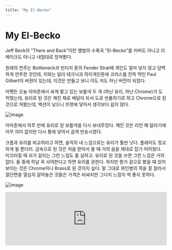 ```yaml
---
title: "My El-Becko"
---
```

# My El-Becko


Jeff Beck의 "There and Back"이란 앨범의 수록곡 "El-Becko"를 커버도 아니고 리메이크도 아니고 내맘대로 망쳐봤다.




원래의 연주는 Bottleneck과 빈티지 톤의 Fender Strat에 게인도 얼마 넣지 않고 담백하게 연주한 것인데, 이와는 달리 테크닉과 하이게인톤에 코러스를 잔뜩 먹인 Paul Gilbert의 버젼이 있는데, 이것은 만들고 보니 이도 저도 아닌 버전이 되었다. 




어쨋든 오늘 아마존에서 싸게 팔고 있는 보틀넥 두 개 (하난 유리, 하난 Chrome)가 도착했는데, 유리로 된 것은 깨진 채로 배달이 되서 도로 반품하기로 하고 Chrome으로 된 것으로 쳐봤는데, 액션이 낮으니 프렛에 닿아서 생각보다 쉽지 않다.




![image](002fecece0b36a5bd9580d1eb7b89c0e.jpg)




아마존에서 하루 만에 유리로 된 보틀넥을 다시 보내주었다. 깨진 것은 리턴 해 달라기에 아무 의미 없지만 다시 통에 넣어서 곱게 반송시켰다.




크롬과 유리를 비교하라고 하면, 솔직히 내 느낌으로는 유리가 훨씬 낫다. 플레이도 정교하게 될 뿐더러. 금속으로 된 것은 처음 받아서 쓸 때 거의 음을 제대로 잡기 어려웠다. 미끄러질 때 쇠가 갈리는 그런 느낌도 좀 심하고. 유리로 된 것을 쓰면 그런 느낌은 거의 없다. 둘 중에 하날 꼭 사야한다고 하면 유리를 권한다. 하지만 뭔가 겉으로 봤을 때 있어보이는 것은 Chrome이나 Brass로 된 것이지 싶다. 말 그대로 와인병의 목을 잘 잘라서 절단면을 열심히 갈아놓은 것들은 가격은 비싸지만 그다지 느낌이 썩 좋지 못하다. 






![image](1c0878f55c68a64fbec1c562ecfa3350.jpg)




<iframe width="100%" height="166" scrolling="no" frameborder="no" src="https://w.soundcloud.com/player/?url=https%3A//api.soundcloud.com/tracks/230284215&amp;color=ff5500&amp;auto_play=false&amp;hide_related=false&amp;show_comments=true&amp;show_user=true&amp;show_reposts=false"></iframe>





